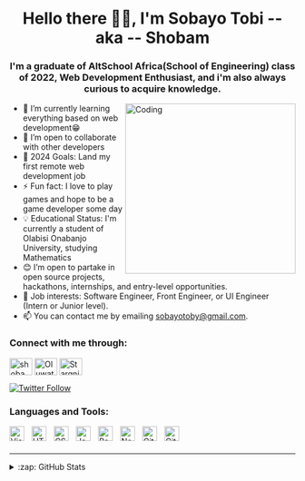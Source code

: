 <h1 align="center"> Hello there 👋🏽, I'm Sobayo Tobi -- aka -- Shobam</h1>


<h3 align="center">I'm a graduate of AltSchool Africa(School of Engineering) class of 2022, Web Development Enthusiast, and i'm also always curious to acquire knowledge.</h3>

<img align= "right" alt="Coding" width="300" src="https://cdn.dribbble.com/users/1162077/screenshots/3848914/media/320984a9ca58b3c73274c9259ecf6de8.gif">

- 🌱 I’m currently learning everything based on web development😁
- 👯 I’m open to collaborate with other developers
- 🥅 2024 Goals: Land my first remote web development job
- ⚡ Fun fact: I love to play games and hope to be a game developer some day
- 💡 Educational Status: I'm currently a student of Olabisi Onabanjo University, studying Mathematics
- 😊 I’m open to partake in open source projects, hackathons, internships, and entry-level opportunities.
- 💼 Job interests: Software Engineer, Front Engineer, or UI Engineer (Intern or Junior level).
- 📫 You can contact me by emailing sobayotoby@gmail.com.

### Connect with me through:


<p align="left">
<a href="https://twitter.com/TobiSobayo1" target="blank"><img align="center" src="https://raw.githubusercontent.com/rahuldkjain/github-profile-readme-generator/master/src/images/icons/Social/twitter.svg" alt="shobam" height="30" width="40" /></a>
<a href="https://linkedin.com/in/Shobam" target="blank"><img align="center" src="https://raw.githubusercontent.com/rahuldkjain/github-profile-readme-generator/master/src/images/icons/Social/linked-in-alt.svg" alt="Oluwatobiloba Amoo-Sobayo" height="30" width="40" /></a>
<a href="https://www.instagram.com/shobam__/" target="blank"><img align="center" src="https://raw.githubusercontent.com/rahuldkjain/github-profile-readme-generator/master/src/images/icons/Social/instagram.svg" alt="Stargnite" height="30" width="40" /></a>
</p>

[![Twitter Follow](https://img.shields.io/twitter/follow/TobiSobayo1?color=1DA1F2&logo=twitter&style=for-the-badge)](https://twitter.com/TobiSobayo1)

### Languages and Tools:

<img align="left" alt="Visual Studio Code" width="26px" src="https://cdn.jsdelivr.net/gh/devicons/devicon/icons/vscode/vscode-original.svg" style="padding-right:10px;" />

<img align="left" alt="HTML5" width="26px" src="https://cdn.jsdelivr.net/gh/devicons/devicon/icons/html5/html5-original.svg" style="padding-right:10px;" />

<img align="left" alt="CSS3" width="26px" src="https://cdn.jsdelivr.net/gh/devicons/devicon/icons/css3/css3-original.svg" style="padding-right:10px;" />

<img align="left" alt="JavaScript" width="26px" src="https://cdn.jsdelivr.net/gh/devicons/devicon/icons/javascript/javascript-original.svg" style="padding-right:10px;" />

<img align="left" alt="React" width="26px" src="https://cdn.jsdelivr.net/gh/devicons/devicon/icons/react/react-original.svg" style="padding-right:10px;" />

<img align="left" alt="Node.js" width="26px" src="https://cdn.jsdelivr.net/gh/devicons/devicon/icons/nodejs/nodejs-original.svg" style="padding-right:10px;" />

<img align="left" alt="Git" width="26px" src="https://cdn.jsdelivr.net/gh/devicons/devicon/icons/git/git-original.svg" style="padding-right:10px;" />

[<img align="left" alt="GitHub" width="26px" src="https://user-images.githubusercontent.com/3369400/139447912-e0f43f33-6d9f-45f8-be46-2df5bbc91289.png" style="padding-right:10px;" />](https://www.youtube.com/playlist?list=PLkwxH9e_vrAJ0WbEsFA9W3I1W-g_BTsbt#gh-dark-mode-only)


<br />
<br />

---

<details>
  <summary>:zap: GitHub Stats</summary>

[![Shobam's GitHub stats](https://github-readme-stats.vercel.app/api?username=Stargnite&show_icons=true&theme=radical)](https://github.com/Stargnite/github-readme-stats)

</details>
